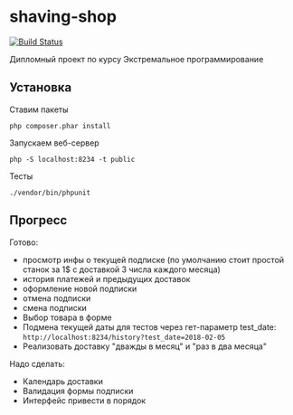 # shaving-shop

[![Build Status](https://travis-ci.org/SamelVhatargh/shaving-shop.svg?branch=master)](https://travis-ci.org/SamelVhatargh/shaving-shop)

Дипломный проект по курсу Экстремальное программирование

## Установка
Ставим пакеты
```
php composer.phar install
```

Запускаем веб-сервер
```
php -S localhost:8234 -t public
```
Тесты
```
./vendor/bin/phpunit
```

## Прогресс
Готово:
- просмотр инфы о текущей подписке (по умолчанию стоит простой станок за 1$ с доставкой 3 числа каждого месяца)
- история платежей и предыдущих доставок
- оформление новой подписки
- отмена подписки
- смена подписки
- Выбор товара в форме
- Подмена текущей даты для тестов через гет-параметр test_date: `http://localhost:8234/history?test_date=2018-02-05`
- Реализовать доставку "дважды в месяц" и "раз в два месяца"


Надо сделать:
- Календарь доставки
- Валидация формы подписки
- Интерфейс привести в порядок
